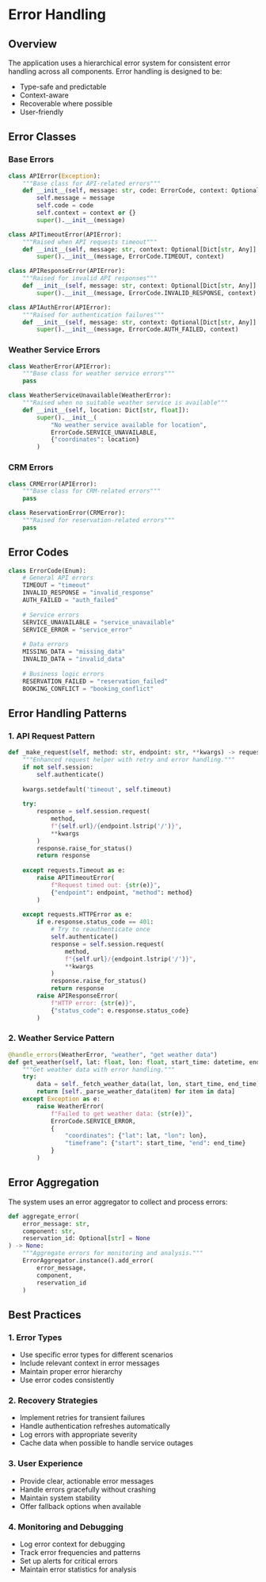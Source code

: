 # Error Handling

## Overview

The application uses a hierarchical error system for consistent error handling across all components. Error handling is designed to be:
- Type-safe and predictable
- Context-aware
- Recoverable where possible
- User-friendly

## Error Classes

### Base Errors

```python
class APIError(Exception):
    """Base class for API-related errors"""
    def __init__(self, message: str, code: ErrorCode, context: Optional[Dict[str, Any]] = None):
        self.message = message
        self.code = code
        self.context = context or {}
        super().__init__(message)

class APITimeoutError(APIError):
    """Raised when API requests timeout"""
    def __init__(self, message: str, context: Optional[Dict[str, Any]] = None):
        super().__init__(message, ErrorCode.TIMEOUT, context)

class APIResponseError(APIError):
    """Raised for invalid API responses"""
    def __init__(self, message: str, context: Optional[Dict[str, Any]] = None):
        super().__init__(message, ErrorCode.INVALID_RESPONSE, context)

class APIAuthError(APIError):
    """Raised for authentication failures"""
    def __init__(self, message: str, context: Optional[Dict[str, Any]] = None):
        super().__init__(message, ErrorCode.AUTH_FAILED, context)
```

### Weather Service Errors

```python
class WeatherError(APIError):
    """Base class for weather service errors"""
    pass

class WeatherServiceUnavailable(WeatherError):
    """Raised when no suitable weather service is available"""
    def __init__(self, location: Dict[str, float]):
        super().__init__(
            "No weather service available for location",
            ErrorCode.SERVICE_UNAVAILABLE,
            {"coordinates": location}
        )
```

### CRM Errors

```python
class CRMError(APIError):
    """Base class for CRM-related errors"""
    pass

class ReservationError(CRMError):
    """Raised for reservation-related errors"""
    pass
```

## Error Codes

```python
class ErrorCode(Enum):
    # General API errors
    TIMEOUT = "timeout"
    INVALID_RESPONSE = "invalid_response"
    AUTH_FAILED = "auth_failed"
    
    # Service errors
    SERVICE_UNAVAILABLE = "service_unavailable"
    SERVICE_ERROR = "service_error"
    
    # Data errors
    MISSING_DATA = "missing_data"
    INVALID_DATA = "invalid_data"
    
    # Business logic errors
    RESERVATION_FAILED = "reservation_failed"
    BOOKING_CONFLICT = "booking_conflict"
```

## Error Handling Patterns

### 1. API Request Pattern

```python
def _make_request(self, method: str, endpoint: str, **kwargs) -> requests.Response:
    """Enhanced request helper with retry and error handling."""
    if not self.session:
        self.authenticate()
        
    kwargs.setdefault('timeout', self.timeout)
    
    try:
        response = self.session.request(
            method,
            f"{self.url}/{endpoint.lstrip('/')}",
            **kwargs
        )
        response.raise_for_status()
        return response
        
    except requests.Timeout as e:
        raise APITimeoutError(
            f"Request timed out: {str(e)}",
            {"endpoint": endpoint, "method": method}
        )
        
    except requests.HTTPError as e:
        if e.response.status_code == 401:
            # Try to reauthenticate once
            self.authenticate()
            response = self.session.request(
                method,
                f"{self.url}/{endpoint.lstrip('/')}",
                **kwargs
            )
            response.raise_for_status()
            return response
        raise APIResponseError(
            f"HTTP error: {str(e)}",
            {"status_code": e.response.status_code}
        )
```

### 2. Weather Service Pattern

```python
@handle_errors(WeatherError, "weather", "get weather data")
def get_weather(self, lat: float, lon: float, start_time: datetime, end_time: datetime) -> List[WeatherData]:
    """Get weather data with error handling."""
    try:
        data = self._fetch_weather_data(lat, lon, start_time, end_time)
        return [self._parse_weather_data(item) for item in data]
    except Exception as e:
        raise WeatherError(
            f"Failed to get weather data: {str(e)}",
            ErrorCode.SERVICE_ERROR,
            {
                "coordinates": {"lat": lat, "lon": lon},
                "timeframe": {"start": start_time, "end": end_time}
            }
        )
```

## Error Aggregation

The system uses an error aggregator to collect and process errors:

```python
def aggregate_error(
    error_message: str,
    component: str,
    reservation_id: Optional[str] = None
) -> None:
    """Aggregate errors for monitoring and analysis."""
    ErrorAggregator.instance().add_error(
        error_message,
        component,
        reservation_id
    )
```

## Best Practices

### 1. Error Types
- Use specific error types for different scenarios
- Include relevant context in error messages
- Maintain proper error hierarchy
- Use error codes consistently

### 2. Recovery Strategies
- Implement retries for transient failures
- Handle authentication refreshes automatically
- Log errors with appropriate severity
- Cache data when possible to handle service outages

### 3. User Experience
- Provide clear, actionable error messages
- Handle errors gracefully without crashing
- Maintain system stability
- Offer fallback options when available

### 4. Monitoring and Debugging
- Log error context for debugging
- Track error frequencies and patterns
- Set up alerts for critical errors
- Maintain error statistics for analysis
``` 